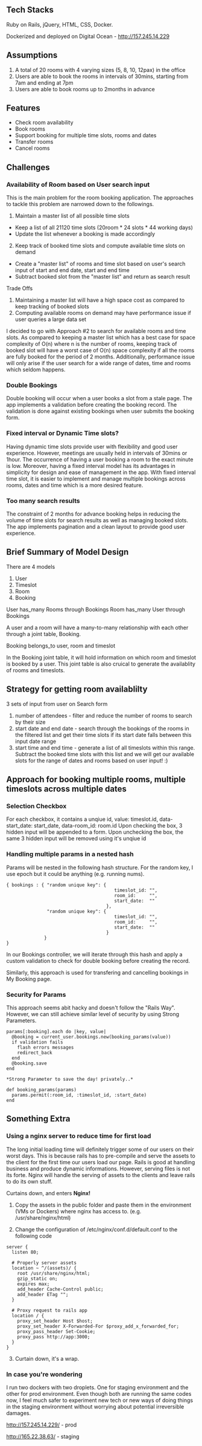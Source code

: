 ## Tech Stacks

Ruby on Rails, jQuery, HTML, CSS, Docker.

Dockerized and deployed on Digital Ocean - http://157.245.14.229

## Assumptions

1. A total of 20 rooms with 4 varying sizes (5, 8, 10, 12pax) in the office
2. Users are able to book the rooms in intervals of 30mins, starting from 7am and ending at 7pm
3. Users are able to book rooms up to 2months in advance

## Features

* Check room availability
* Book rooms
* Support booking for multiple time slots, rooms and dates
* Transfer rooms 
* Cancel rooms 

## Challenges

### Availability of Room based on User search input
This is the main problem for the room booking application. The approaches to tackle this problem are narrowed down to the followings.

1. Maintain a master list of all possible time slots
- Keep a list of all 21120 time slots (20room * 24 slots * 44 working days)
- Update the list whenever a booking is made accordingly

2. Keep track of booked time slots and compute available time slots on demand
- Create a "master list" of rooms and time slot based on user's search input of start and end date, start and end time
- Subtract booked slot from the "master list" and return as search result

Trade Offs
1. Maintaining a master list will have a high space cost as compared to keep tracking of booked slots
2. Computing available rooms on demand may have performance issue if user queries a large data set

I decided to go with Approach #2 to search for available rooms and time slots. As compared to keeping a master list which has a best case for space complexity of O(n) where n is the number of rooms, keeping track of booked slot will have a worst case of O(n) space complexity if all the rooms are fully booked for the period of 2 months. Additionally, performance issue will only arise if the user search for a wide range of dates, time and rooms which seldom happens.

### Double Bookings
Double booking will occur when a user books a slot from a stale page. The app implements a validation before creating the booking record. The validation is done against existing bookings when user submits the booking form.

### Fixed interval or Dynamic Time slots?
Having dynamic time slots provide user with flexibility and good user experience. However, meetings are usually held in intervals of 30mins or 1hour. The occurrence of having a user booking a room to the exact minute is low. Moreover, having a fixed interval model has its advantages in simplicity for design and ease of management in the app. With fixed interval time slot, it is easier to implement and manage multiple bookings across rooms, dates and time which is a more desired feature.

### Too many search results
The constraint of 2 months for advance booking helps in reducing the volume of time slots for search results as well as managing booked slots. The app implements pagination and a clean layout to provide good user experience.

## Brief Summary of Model Design

There are 4 models
1. User
2. Timeslot
3. Room
4. Booking

User has_many Rooms through Bookings
Room has_many User through Bookings

A user and a room will have a many-to-many relationship with each other through a joint table, Booking.

Booking belongs_to user, room and timeslot

In the Booking joint table, it will hold information on which room and timeslot is booked by a user. This joint table is also cruical to generate the availablity of rooms and timeslots.

## Strategy for getting room availablilty

3 sets of input from user on Search form

1. number of attendees - filter and reduce the number of rooms to search by their size
2. start date and end date - search through the bookings of the rooms in the filtered list and get their time slots if its start date falls between this input date range
3. start time and end time - generate a list of all timeslots within this range. Subtract the booked time slots with this list and we will get our available slots for the range of dates and rooms based on user input! :)

## Approach for booking multiple rooms, multiple timeslots across multiple dates

### Selection Checkbox
For each checkbox, it contains a unqiue id, value: timeslot.id, data-start_date: start_date, data-room_id: room.id
Upon checking the box, 3 hidden input will be appended to a form.
Upon unchecking the box, the same 3 hidden input will be removed using it's unqiue id


### Handling multiple params in a nested hash

Params will be nested in the following hash structure. For the random key, I use epoch but it could be anything (e.g. running nums).
```
{ bookings : { "random unique key": { 
                                        timeslot_id: "",
                                        room_id:     "",
                                        start_date:  ""
                                     },
               "random unique key": { 
                                        timeslot_id: "",
                                        room_id:     "",
                                        start_date:  ""
                                     }
              }
}
```
In our Bookings controller, we will iterate through this hash and apply a custom validation to check for double booking
before creating the record.

Similarly, this approach is used for transfering and cancelling bookings in My Booking page.

### Security for Params
This approach seems abit hacky and doesn't follow the "Rails Way". However, we can still achieve similar level of security by using Strong Parameters.

```
params[:booking].each do |key, value|
  @booking = current_user.bookings.new(booking_params(value))
  if validation fails
    flash errors messages
    redirect_back
  end
  @booking.save
end

*Strong Parameter to save the day! privately..*

def booking_params(params)
  params.permit(:room_id, :timeslot_id, :start_date)
end
```

## Something Extra

### Using a nginx server to reduce time for first load

The long initial loading time will definitely trigger some of our users on their worst days. This is because rails has to pre-compile and serve the assets to the client for the first time our users load our page. Rails is good at handling business and produce dynamic informations. However, serving files is not its forte. Nginx will handle the serving of assets to the clients and leave rails to do its own stuff.

Curtains down, and enters **Nginx!**
1. Copy the assets in the public folder and paste them in the environment (VMs or Dockers) where nginx has access to. (e.g. /usr/share/nginx/html)

2. Change the configuration of /etc/nginx/conf.d/default.conf to the following code
```
server {
  listen 80;

  # Properly server assets
  location ~ ^/(assets)/ {
    root /usr/share/nginx/html;
    gzip_static on;
    expires max;
    add_header Cache-Control public;
    add_header ETag "";
  }

  # Proxy request to rails app
  location / {
    proxy_set_header Host $host;
    proxy_set_header X-Forwarded-For $proxy_add_x_forwarded_for;
    proxy_pass_header Set-Cookie;
    proxy_pass http://app:3000;
  }
}
```

3. Curtain down, it's a wrap.

### In case you're wondering

I run two dockers with two droplets. One for staging environment and the other for prod environment. Even though both are running the same codes now, I feel much safer to experiment new tech or new ways of doing things in the staging environment without worrying about potential irreversible damages.

http://157.245.14.229/ - prod

http://165.22.38.63/ - staging
